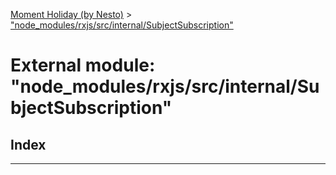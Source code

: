 [Moment Holiday (by Nesto)](../README.md) > ["node_modules/rxjs/src/internal/SubjectSubscription"](../modules/_node_modules_rxjs_src_internal_subjectsubscription_.md)

# External module: "node_modules/rxjs/src/internal/SubjectSubscription"

## Index

---

